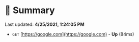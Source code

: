 # 📖 Summary
Last updated: **4/25/2021, 1:24:05 PM**

- `GET` [https://google.com](https://google.com) - **Up** (84ms)
